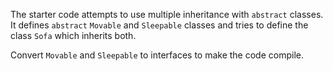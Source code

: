 

The starter code attempts to use multiple inheritance with `abstract` classes.
It defines `abstract` `Movable` and `Sleepable` classes and tries to define
the class `Sofa` which inherits both.

Convert `Movable` and `Sleepable` to interfaces to make the code compile.
